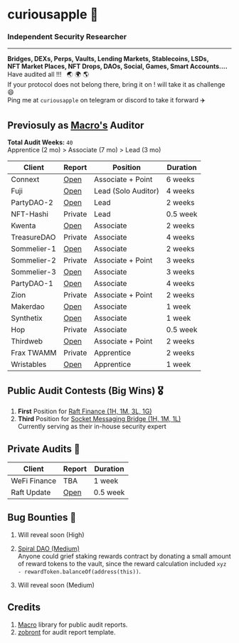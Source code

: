# curiousapple 🦇
### Independent Security Researcher
---------------------------
**Bridges, DEXs, Perps, Vaults, Lending Markets, Stablecoins, LSDs,** </br>
**NFT Market Places, NFT Drops, DAOs, Social, Games, Smart Accounts....**</br>
Have audited all !!! &nbsp; :earth_asia: :earth_africa: :earth_americas: </br>
If your protocol does not belong there, bring it on ! will take it as challenge :smile: </br>
Ping me at `curiousapple` on telegram or discord to take it forward :airplane: </br>

##  Previosuly as [Macro's](https://0xmacro.com/) Auditor 

**Total Audit Weeks:** `40`  
Apprentice (2 mo) > Associate (7 mo) > Lead (3 mo) 

| Client      | Report                                                                                       | Position            | Duration |
|-------------|----------------------------------------------------------------------------------------------|---------------------|----------|
| Connext     | [Open]( https://github.com/abhishekvispute/curiousapple-audits/blob/main/src/Connext.pdf )   | Associate + Point   | 6 weeks  |
| Fuji        | [Open](https://github.com/abhishekvispute/curiousapple-audits/blob/main/src/Fuji.pdf)        | Lead (Solo Auditor) | 4 weeks  |
| PartyDAO-2  | [Open](https://github.com/abhishekvispute/curiousapple-audits/blob/main/src/PartyDAO-2.pdf)  | Lead                | 2 weeks  |
| NFT-Hashi   | Private                                                                                      | Lead                | 0.5 week |
| Kwenta      | [Open](https://github.com/abhishekvispute/curiousapple-audits/blob/main/src/Kwenta.pdf)      | Associate           | 2 weeks  |
| TreasureDAO | Private                                                                                      | Associate           | 4 weeks  |
| Sommelier-1 | [Open](https://github.com/abhishekvispute/curiousapple-audits/blob/main/src/Sommelier-1.pdf) | Associate           | 2 weeks  |
| Sommelier-2 | Private                                                                                      | Associate + Point   | 3 weeks  |
| Sommelier-3 | [Open](https://github.com/abhishekvispute/curiousapple-audits/blob/main/src/Sommelier-3.pdf) | Associate           | 3 weeks  |
| PartyDAO-1  | [Open](https://github.com/abhishekvispute/curiousapple-audits/blob/main/src/PartyDAO-1.pdf)  | Associate           | 4 weeks  |
| Zion        | Private                                                                                      | Associate + Point   | 2 weeks  |
| Makerdao    | [Open](https://github.com/abhishekvispute/curiousapple-audits/blob/main/src/Maker.pdf)       | Associate           | 1 week   |
| Synthetix   | [Open](https://github.com/abhishekvispute/curiousapple-audits/blob/main/src/Synthetix.pdf)   | Associate           | 1 week   |
| Hop         | Private                                                                                      | Associate           | 0.5 week |
| Thirdweb    | [Open](https://github.com/abhishekvispute/curiousapple-audits/blob/main/src/thirdweb.pdf)    | Associate + Point   | 2 weeks  |
| Frax TWAMM  | Private                                                                                      | Apprentice          | 2 weeks  |
| Wristables  | [Open](https://github.com/abhishekvispute/curiousapple-audits/blob/main/src/Wristables.pdf)  | Apprentice          | 1 week   |

##  Public Audit Contests (Big Wins) :medal_military:

1. **First** Position for [Raft Finance (1H, 1M, 3L, 1G)](https://github.com/raft-fi/contracts/issues?q=is%3Aissue+is%3Aclosed+author%3Aabhishekvispute)
2. **Third** Position for [Socket Messaging Bridge (1H, 1M, 1L)](https://sockettech.notion.site/WarRoom-Leaderboard-47a977c54ff74fd48eac780a9d518c70) </br>
    Currently serving as their in-house security expert


## Private Audits :seedling:

| Client               | Report     | Duration  |   
|-------------         |--------    |---------- |
| WeFi Finance         | TBA        | 1 week    |
| Raft Update          | [Open](https://github.com/abhishekvispute/curiousapple-audits/blob/main/src/Raft-1.md)        | 0.5 week  |

## Bug Bounties :santa:

1. Will reveal soon (High)
   
2. [Spiral DAO (Medium)](https://spiral.farm/) </br>
Anyone could grief staking rewards contract by donating a small amount of reward tokens to the vault, since the reward calculation included `xyz - rewardToken.balanceOf(address(this))`.

3. Will reveal soon (Medium)

## Credits 
1. [Macro](https://github.com/zobront/audits/blob/main/template.md) library for public audit reports. 
2. [zobront](https://github.com/zobront/audits/blob/main/template.md) for audit report template.
